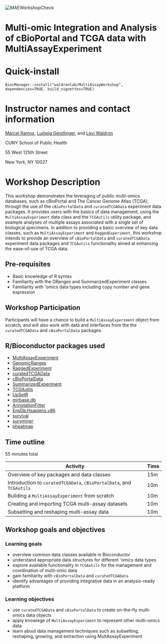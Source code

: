![MAEWorkshopCheck](https://github.com/waldronlab/MultiAssayWorkshop/workflows/MAEWorkshopCheck/badge.svg)

# Multi-omic Integration and Analysis of cBioPortal and TCGA data with MultiAssayExperiment

# Quick-install

```
BiocManager::install("waldronlab/MultiAssayWorkshop", dependencies=TRUE, build_vignettes=TRUE)
```

# Instructor names and contact information

[Marcel Ramos](mailto:Marcel.Ramos@sph.cuny.edu),
[Ludwig Geistlinger](mailto:Ludwig.Geistlinger@sph.cuny.edu), and
[Levi Waldron](mailto:Levi.Waldron@sph.cuny.edu)

CUNY School of Public Health

55 West 125th Street

New York, NY 10027

# Workshop Description

This workshop demonstrates the leveraging of public multi-omics databases, such
as cBioPortal and The Cancer Genome Atlas (TCGA), through the use of the
`cBioPortalData` and `curatedTCGAData` experiment data packages. It provides
users with the basics of data management, using the `MultiAssayExperiment` data
class and the `TCGAutils` utility package, and example analyses of multiple
assays associated with a single set of biological specimens. In addition to
providing a basic overview of key data classes, such as `MultiAssayExperiment`
and `RaggedExperiment`, this workshop intends to provide an overview of
`cBioPortalData` and `curatedTCGAData` experiment data packages and `TCGAutils`
functionality aimed at enhancing the ease-of-use of TCGA data.

## Pre-requisites

* Basic knowledge of R syntax
* Familiarity with the GRanges and SummarizedExperiment classes
* Familiarity with 'omics data types including copy number and gene expression

## Workshop Participation

Participants will have a chance to build a `MultiAssayExperiment` object
from scratch, and will also work with data and interfaces from the
the `curatedTCGAData` and `cBioPortalData` packages.

## R/Bioconductor packages used

* [MultiAssayExperiment](https://bioconductor.org/packages/MultiAssayExperiment)
* [GenomicRanges](https://bioconductor.org/packages/GenomicRanges)
* [RaggedExperiment](https://bioconductor.org/packages/RaggedExperiment)
* [curatedTCGAData](https://bioconductor.org/packages/curatedTCGAData)
* [cBioPortalData](https://bioconductor.org/packages/cBioPortalData)
* [SummarizedExperiment](https://bioconductor.org/packages/SummarizedExperiment)
* [TCGAutils](https://bioconductor.org/packages/TCGAutils)
* [UpSetR](https://bioconductor.org/packages/UpSetR)
* [mirbase.db](https://bioconductor.org/packages/mirbase.db)
* [AnnotationFilter](https://bioconductor.org/packages/AnnotationFilter)
* [EnsDb.Hsapiens.v86](https://bioconductor.org/packages/EnsDb.Hsapiens.v86)
* [survival](https://cran.r-project.org/package=survival)
* [survminer](https://cran.r-project.org/package=survminer)
* [pheatmap](https://cran.r-project.org/package=pheatmap)

## Time outline

55 minutes total

| Activity                            | Time    |
|-------------------------------------|---------|
| Overview of key packages and data classes | 15m |
| Introduction to `curatedTCGAData`, `cBioPortalData`, and `TCGAutils` | 10m |
| Building a `MultiAssayExperiment` from scratch | 10m |
| Creating and importing TCGA multi-assay datasets | 10m |
| Subsetting and reshaping multi-assay data | 10m |

## Workshop goals and objectives

### Learning goals

* overview common data classes available in Bioconductor
* understand appropriate data structures for different 'omics data types
* explore available functionality in `TCGAutils` for the management and
coordination of multi-omic data
* gain familiarity with `cBioPortalData` and `curatedTCGAData`
* identify advantages of providing integrative data in an analysis-ready
platform

### Learning objectives

* use `curatedTCGAData` and `cBioPortalData` to create on-the-fly multi-omics
data objects
* apply knowlege of `MultiAssayExperiment` to represent other multi-omics data
* learn about data management techniques such as subsetting, reshaping,
growing, and extraction using MultAssayExperiment

